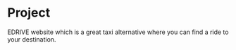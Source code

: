 # Project
EDRIVE website which is a great taxi alternative where you can find a ride to your destination.
